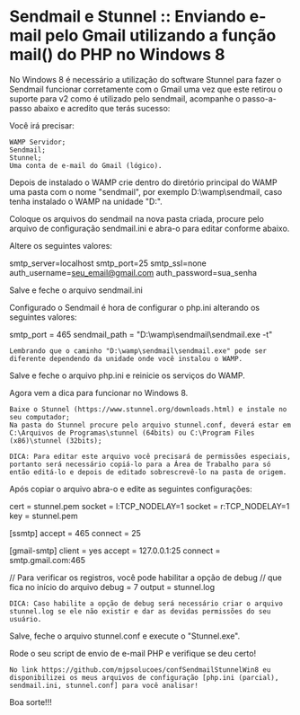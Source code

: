  Sendmail e Stunnel :: Enviando e-mail pelo Gmail utilizando a função mail() do PHP no Windows 8
================================================================================================

No Windows 8 é necessário a utilização do software Stunnel para fazer o Sendmail funcionar corretamente com o Gmail uma vez que este retirou o suporte para v2 como é utilizado pelo sendmail, acompanhe o passo-a-passo abaixo e acredito que terás sucesso:

Você irá precisar:

    WAMP Servidor;
    Sendmail;
    Stunnel;
    Uma conta de e-mail do Gmail (lógico).

Depois de instalado o WAMP crie dentro do diretório principal do WAMP uma pasta com o nome "sendmail", por exemplo D:\wamp\sendmail, caso tenha instalado o WAMP na unidade "D:".

Coloque os arquivos do sendmail na nova pasta criada, procure pelo arquivo de configuração sendmail.ini e abra-o para editar conforme abaixo.

Altere os seguintes valores:

smtp_server=localhost
smtp_port=25
smtp_ssl=none
auth_username=seu_email@gmail.com
auth_password=sua_senha

Salve e feche o arquivo sendmail.ini

Configurado o Sendmail é hora de configurar o php.ini alterando os seguintes valores:

smtp_port = 465
sendmail_path = "D:\wamp\sendmail\sendmail.exe -t"

    Lembrando que o caminho "D:\wamp\sendmail\sendmail.exe" pode ser diferente dependendo da unidade onde você instalou o WAMP.

Salve e feche o arquivo php.ini e reinicie os serviços do WAMP.

Agora vem a dica para funcionar no Windows 8.

    Baixe o Stunnel (https://www.stunnel.org/downloads.html) e instale no seu computador;
    Na pasta do Stunnel procure pelo arquivo stunnel.conf, deverá estar em C:\Arquivos de Programas\stunnel (64bits) ou C:\Program Files (x86)\stunnel (32bits);

    DICA: Para editar este arquivo você precisará de permissões especiais, portanto será necessário copiá-lo para a Área de Trabalho para só então editá-lo e depois de editado sobrescrevê-lo na pasta de origem.

Após copiar o arquivo abra-o e edite as seguintes configurações:

cert = stunnel.pem
socket = l:TCP_NODELAY=1
socket = r:TCP_NODELAY=1
key = stunnel.pem

[ssmtp]
accept  = 465
connect = 25

[gmail-smtp]
client = yes
accept = 127.0.0.1:25
connect = smtp.gmail.com:465

// Para verificar os registros, você pode habilitar a opção de debug
// que fica no início do arquivo
debug = 7
output = stunnel.log

    DICA: Caso habilite a opção de debug será necessário criar o arquivo stunnel.log se ele não existir e dar as devidas permissões do seu usuário.

Salve, feche o arquivo stunnel.conf e execute o "Stunnel.exe".

Rode o seu script de envio de e-mail PHP e verifique se deu certo!

    No link https://github.com/mjpsolucoes/confSendmailStunnelWin8 eu disponibilizei os meus arquivos de configuração [php.ini (parcial), sendmail.ini, stunnel.conf] para você analisar!

Boa sorte!!!

